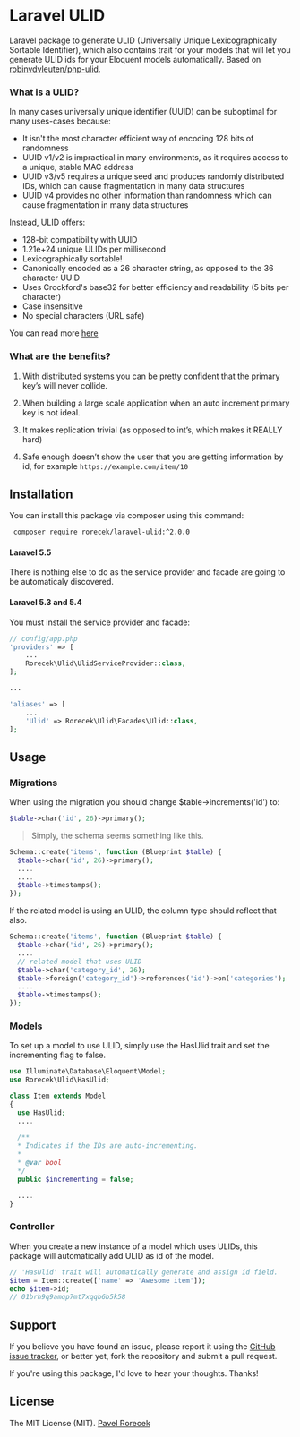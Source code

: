 # Laravel ULID

Laravel package to generate ULID (Universally Unique Lexicographically Sortable Identifier), which also contains trait for your models that will let you generate ULID ids for your Eloquent models automatically. Based on [robinvdvleuten/php-ulid](https://github.com/robinvdvleuten/php-ulid).

### What is a ULID?

In many cases universally unique identifier (UUID) can be suboptimal for many uses-cases because:

* It isn't the most character efficient way of encoding 128 bits of randomness
* UUID v1/v2 is impractical in many environments, as it requires access to a unique, stable MAC address
* UUID v3/v5 requires a unique seed and produces randomly distributed IDs, which can cause fragmentation in many data structures
* UUID v4 provides no other information than randomness which can cause fragmentation in many data structures

Instead, ULID offers:

* 128-bit compatibility with UUID
* 1.21e+24 unique ULIDs per millisecond
* Lexicographically sortable!
* Canonically encoded as a 26 character string, as opposed to the 36 character UUID
* Uses Crockford's base32 for better efficiency and readability (5 bits per character)
* Case insensitive
* No special characters (URL safe)

You can read more [here](https://github.com/alizain/ulid)

### What are the benefits?

1. With distributed systems you can be pretty confident that the primary key’s will never collide.

2. When building a large scale application when an auto increment primary key is not ideal.

3. It makes replication trivial (as opposed to int’s, which makes it REALLY hard)

4. Safe enough doesn’t show the user that you are getting information by id, for example `https://example.com/item/10`


## Installation

You can install this package via composer using this command:

``` bash
 composer require rorecek/laravel-ulid:^2.0.0
```

#### Laravel 5.5
There is nothing else to do as the service provider and facade are going to be automaticaly discovered.

#### Laravel 5.3 and 5.4
You must install the service provider and facade:

```php
// config/app.php
'providers' => [
    ...
    Rorecek\Ulid\UlidServiceProvider::class,
];

...

'aliases' => [
    ...
    'Ulid' => Rorecek\Ulid\Facades\Ulid::class,
];
```


## Usage

### Migrations

When using the migration you should change $table->increments('id') to:

``` php
$table->char('id', 26)->primary();
```

> Simply, the schema seems something like this.

``` php
Schema::create('items', function (Blueprint $table) {
  $table->char('id', 26)->primary();
  ....
  ....
  $table->timestamps();
});
```

If the related model is using an ULID, the column type should reflect that also.

``` php
Schema::create('items', function (Blueprint $table) {
  $table->char('id', 26)->primary();
  ....
  // related model that uses ULID
  $table->char('category_id', 26);
  $table->foreign('category_id')->references('id')->on('categories');
  ....
  $table->timestamps();
});
```

### Models

To set up a model to use ULID, simply use the HasUlid trait and set the incrementing flag to false.

``` php
use Illuminate\Database\Eloquent\Model;
use Rorecek\Ulid\HasUlid;

class Item extends Model
{
  use HasUlid;
  ....
  
  /**
  * Indicates if the IDs are auto-incrementing.
  *
  * @var bool
  */
  public $incrementing = false;

  ....
}
```

### Controller

When you create a new instance of a model which uses ULIDs, this package will automatically add ULID as id of the model.

``` php
// 'HasUlid' trait will automatically generate and assign id field.
$item = Item::create(['name' => 'Awesome item']);
echo $item->id;
// 01brh9q9amqp7mt7xqqb6b5k58
```


## Support

If you believe you have found an issue, please report it using the [GitHub issue tracker](https://github.com/rorecek/laravel-ulid/issues), or better yet, fork the repository and submit a pull request.

If you're using this package, I'd love to hear your thoughts. Thanks!


## License

The MIT License (MIT). [Pavel Rorecek](https://laravelist.com)
